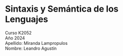 # Sintaxis y Semántica de los Lenguajes
Curso K2052  
Año 2024  
Apellido: Miranda Lampropulos  
Nombre: Leandro Agustín
